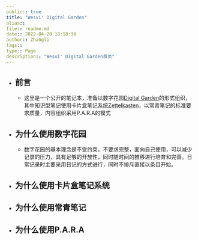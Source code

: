 ```yaml
---
public:: true  
title: "Wesvi' Digital Garden"
alias::   
file:: readme.md  
date:: 2022-04-28 18:18:38  
author:: Zhangli  
tags::  
type:: Page  
description:: "Wesvi' Digital Garden首页"
---
```


- ## 前言
	- 这里是一个公开的笔记本，准备以数字花园[Digital Garden](2022051106.md)的形式组织，其中知识型笔记使用卡片盒笔记系统[Zettelkasten](2022050901.md)，以常青笔记的标准要求质量，内容组织采用P.A.R.A的模式
- ## 为什么使用数字花园
	- 数字花园的基本理念是不受约束，不要求完整，面向自己使用，可以减少记录的压力，具有足够的开放性，同时随时间的推移进行培育和完善。日常记录时主要采用日记的方式进行，同时不排斥直接以条目开始。
- ## 为什么使用卡片盒笔记系统
- ## 为什么使用常青笔记
- ## 为什么使用P.A.R.A